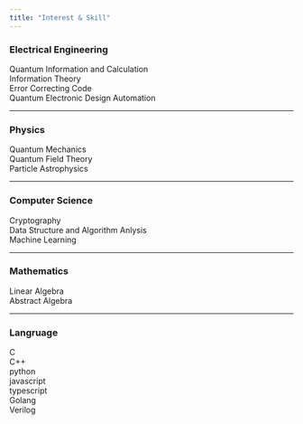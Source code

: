 ```yaml
---
title: "Interest & Skill"
---
```


### Electrical Engineering

Quantum Information and Calculation <br>
Information Theory <br>
Error Correcting Code <br>
Quantum Electronic Design Automation

---

### Physics

Quantum Mechanics <br>
Quantum Field Theory <br>
Particle Astrophysics

---

### Computer Science

Cryptography <br>
Data Structure and Algorithm Anlysis <br>
Machine Learning

---

### Mathematics

Linear Algebra <br>
Abstract Algebra

---

### Langruage

C <br>
C++ <br>
python <br>
javascript <br>
typescript <br>
Golang <br>
Verilog